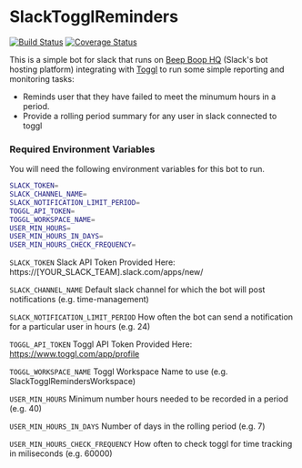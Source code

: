# SlackTogglReminders

[![Build Status](https://travis-ci.org/mrking/SlackTogglReminders.svg?branch=master)](https://travis-ci.org/mrking/SlackTogglReminders) [![Coverage Status](https://coveralls.io/repos/github/mrking/SlackTogglReminders/badge.svg?branch=master)](https://coveralls.io/github/mrking/SlackTogglReminders?branch=master)

This is a simple bot for slack that runs on [Beep Boop HQ](http://beepboophq.com) (Slack's bot hosting platform) integrating with [Toggl](http://toggl.com) to run some simple reporting and monitoring tasks:

  - Reminds user that they have failed to meet the minumum hours in a period. 
  - Provide a rolling period summary for any user in slack connected to toggl

### Required Environment Variables

You will need the following environment variables for this bot to run.

```sh
SLACK_TOKEN= 
SLACK_CHANNEL_NAME=  
SLACK_NOTIFICATION_LIMIT_PERIOD= 
TOGGL_API_TOKEN=
TOGGL_WORKSPACE_NAME= 
USER_MIN_HOURS= 
USER_MIN_HOURS_IN_DAYS= 
USER_MIN_HOURS_CHECK_FREQUENCY= 
```

`SLACK_TOKEN`
Slack API Token Provided Here: https://[YOUR_SLACK_TEAM].slack.com/apps/new/

`SLACK_CHANNEL_NAME`
Default slack channel for which the bot will post notifications (e.g. time-management) 

`SLACK_NOTIFICATION_LIMIT_PERIOD`
How often the bot can send a notification for a particular user in hours (e.g. 24)

`TOGGL_API_TOKEN`
Toggl API Token Provided Here: https://www.toggl.com/app/profile

`TOGGL_WORKSPACE_NAME`
Toggl Workspace Name to use (e.g. SlackTogglRemindersWorkspace)

`USER_MIN_HOURS`
Minimum number hours needed to be recorded in a period (e.g. 40)

`USER_MIN_HOURS_IN_DAYS`
Number of days in the rolling period (e.g. 7)

`USER_MIN_HOURS_CHECK_FREQUENCY`
How often to check toggl for time tracking in miliseconds (e.g. 60000)
